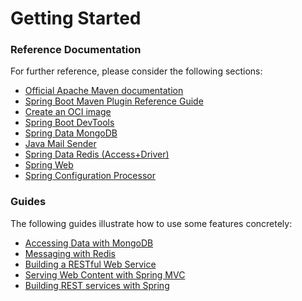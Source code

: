 # Getting Started

### Reference Documentation
For further reference, please consider the following sections:

* [Official Apache Maven documentation](https://maven.apache.org/guides/index.html)
* [Spring Boot Maven Plugin Reference Guide](https://docs.spring.io/spring-boot/docs/3.0.12/maven-plugin/reference/html/)
* [Create an OCI image](https://docs.spring.io/spring-boot/docs/3.0.12/maven-plugin/reference/html/#build-image)
* [Spring Boot DevTools](https://docs.spring.io/spring-boot/docs/3.0.12/reference/htmlsingle/index.html#using.devtools)
* [Spring Data MongoDB](https://docs.spring.io/spring-boot/docs/3.0.12/reference/htmlsingle/index.html#data.nosql.mongodb)
* [Java Mail Sender](https://docs.spring.io/spring-boot/docs/3.0.12/reference/htmlsingle/index.html#io.email)
* [Spring Data Redis (Access+Driver)](https://docs.spring.io/spring-boot/docs/3.0.12/reference/htmlsingle/index.html#data.nosql.redis)
* [Spring Web](https://docs.spring.io/spring-boot/docs/3.0.12/reference/htmlsingle/index.html#web)
* [Spring Configuration Processor](https://docs.spring.io/spring-boot/docs/3.0.12/reference/htmlsingle/index.html#appendix.configuration-metadata.annotation-processor)

### Guides
The following guides illustrate how to use some features concretely:

* [Accessing Data with MongoDB](https://spring.io/guides/gs/accessing-data-mongodb/)
* [Messaging with Redis](https://spring.io/guides/gs/messaging-redis/)
* [Building a RESTful Web Service](https://spring.io/guides/gs/rest-service/)
* [Serving Web Content with Spring MVC](https://spring.io/guides/gs/serving-web-content/)
* [Building REST services with Spring](https://spring.io/guides/tutorials/rest/)


